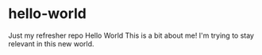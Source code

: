 # hello-world
Just my refresher repo Hello World
This is a bit about me! I'm trying to stay relevant in this new world.
